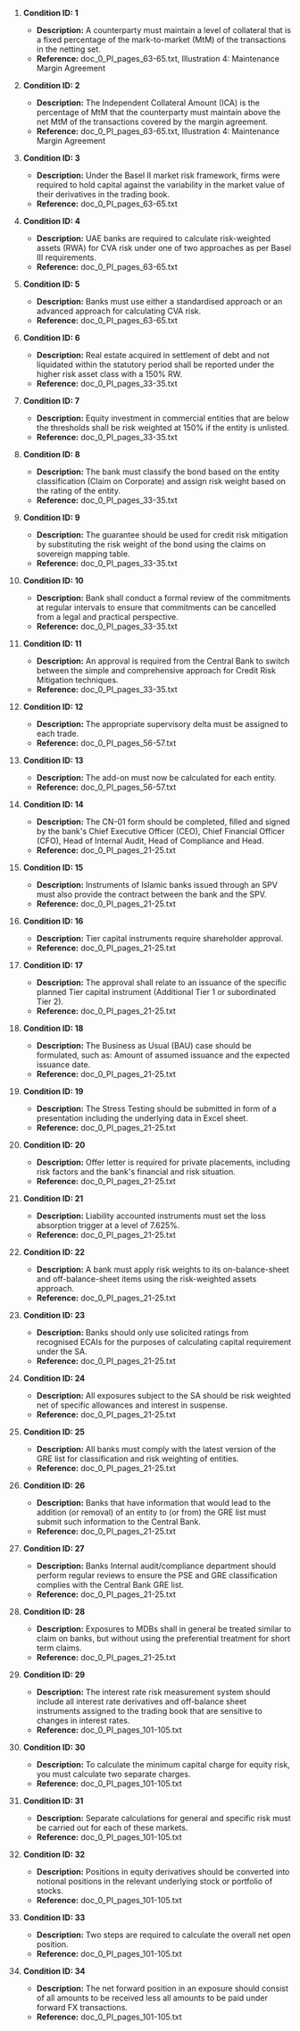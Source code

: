 1. **Condition ID: 1**
   - **Description:** A counterparty must maintain a level of collateral that is a fixed percentage of the mark-to-market (MtM) of the transactions in the netting set.
   - **Reference:** doc_0_PI_pages_63-65.txt, Illustration 4: Maintenance Margin Agreement

2. **Condition ID: 2**
   - **Description:** The Independent Collateral Amount (ICA) is the percentage of MtM that the counterparty must maintain above the net MtM of the transactions covered by the margin agreement.
   - **Reference:** doc_0_PI_pages_63-65.txt, Illustration 4: Maintenance Margin Agreement

3. **Condition ID: 3**
   - **Description:** Under the Basel II market risk framework, firms were required to hold capital against the variability in the market value of their derivatives in the trading book.
   - **Reference:** doc_0_PI_pages_63-65.txt

4. **Condition ID: 4**
   - **Description:** UAE banks are required to calculate risk-weighted assets (RWA) for CVA risk under one of two approaches as per Basel III requirements.
   - **Reference:** doc_0_PI_pages_63-65.txt

5. **Condition ID: 5**
   - **Description:** Banks must use either a standardised approach or an advanced approach for calculating CVA risk.
   - **Reference:** doc_0_PI_pages_63-65.txt

6. **Condition ID: 6**
   - **Description:** Real estate acquired in settlement of debt and not liquidated within the statutory period shall be reported under the higher risk asset class with a 150% RW.
   - **Reference:** doc_0_PI_pages_33-35.txt

7. **Condition ID: 7**
   - **Description:** Equity investment in commercial entities that are below the thresholds shall be risk weighted at 150% if the entity is unlisted.
   - **Reference:** doc_0_PI_pages_33-35.txt

8. **Condition ID: 8**
   - **Description:** The bank must classify the bond based on the entity classification (Claim on Corporate) and assign risk weight based on the rating of the entity.
   - **Reference:** doc_0_PI_pages_33-35.txt

9. **Condition ID: 9**
   - **Description:** The guarantee should be used for credit risk mitigation by substituting the risk weight of the bond using the claims on sovereign mapping table.
   - **Reference:** doc_0_PI_pages_33-35.txt

10. **Condition ID: 10**
    - **Description:** Bank shall conduct a formal review of the commitments at regular intervals to ensure that commitments can be cancelled from a legal and practical perspective.
    - **Reference:** doc_0_PI_pages_33-35.txt

11. **Condition ID: 11**
    - **Description:** An approval is required from the Central Bank to switch between the simple and comprehensive approach for Credit Risk Mitigation techniques.
    - **Reference:** doc_0_PI_pages_33-35.txt

12. **Condition ID: 12**
    - **Description:** The appropriate supervisory delta must be assigned to each trade.
    - **Reference:** doc_0_PI_pages_56-57.txt

13. **Condition ID: 13**
    - **Description:** The add-on must now be calculated for each entity.
    - **Reference:** doc_0_PI_pages_56-57.txt

14. **Condition ID: 14**
    - **Description:** The CN-01 form should be completed, filled and signed by the bank's Chief Executive Officer (CEO), Chief Financial Officer (CFO), Head of Internal Audit, Head of Compliance and Head.
    - **Reference:** doc_0_PI_pages_21-25.txt

15. **Condition ID: 15**
    - **Description:** Instruments of Islamic banks issued through an SPV must also provide the contract between the bank and the SPV.
    - **Reference:** doc_0_PI_pages_21-25.txt

16. **Condition ID: 16**
    - **Description:** Tier capital instruments require shareholder approval.
    - **Reference:** doc_0_PI_pages_21-25.txt

17. **Condition ID: 17**
    - **Description:** The approval shall relate to an issuance of the specific planned Tier capital instrument (Additional Tier 1 or subordinated Tier 2).
    - **Reference:** doc_0_PI_pages_21-25.txt

18. **Condition ID: 18**
    - **Description:** The Business as Usual (BAU) case should be formulated, such as: Amount of assumed issuance and the expected issuance date.
    - **Reference:** doc_0_PI_pages_21-25.txt

19. **Condition ID: 19**
    - **Description:** The Stress Testing should be submitted in form of a presentation including the underlying data in Excel sheet.
    - **Reference:** doc_0_PI_pages_21-25.txt

20. **Condition ID: 20**
    - **Description:** Offer letter is required for private placements, including risk factors and the bank's financial and risk situation.
    - **Reference:** doc_0_PI_pages_21-25.txt

21. **Condition ID: 21**
    - **Description:** Liability accounted instruments must set the loss absorption trigger at a level of 7.625%.
    - **Reference:** doc_0_PI_pages_21-25.txt

22. **Condition ID: 22**
    - **Description:** A bank must apply risk weights to its on-balance-sheet and off-balance-sheet items using the risk-weighted assets approach.
    - **Reference:** doc_0_PI_pages_21-25.txt

23. **Condition ID: 23**
    - **Description:** Banks should only use solicited ratings from recognised ECAIs for the purposes of calculating capital requirement under the SA.
    - **Reference:** doc_0_PI_pages_21-25.txt

24. **Condition ID: 24**
    - **Description:** All exposures subject to the SA should be risk weighted net of specific allowances and interest in suspense.
    - **Reference:** doc_0_PI_pages_21-25.txt

25. **Condition ID: 25**
    - **Description:** All banks must comply with the latest version of the GRE list for classification and risk weighting of entities.
    - **Reference:** doc_0_PI_pages_21-25.txt

26. **Condition ID: 26**
    - **Description:** Banks that have information that would lead to the addition (or removal) of an entity to (or from) the GRE list must submit such information to the Central Bank.
    - **Reference:** doc_0_PI_pages_21-25.txt

27. **Condition ID: 27**
    - **Description:** Banks Internal audit/compliance department should perform regular reviews to ensure the PSE and GRE classification complies with the Central Bank GRE list.
    - **Reference:** doc_0_PI_pages_21-25.txt

28. **Condition ID: 28**
    - **Description:** Exposures to MDBs shall in general be treated similar to claim on banks, but without using the preferential treatment for short term claims.
    - **Reference:** doc_0_PI_pages_21-25.txt

29. **Condition ID: 29**
    - **Description:** The interest rate risk measurement system should include all interest rate derivatives and off-balance sheet instruments assigned to the trading book that are sensitive to changes in interest rates.
    - **Reference:** doc_0_PI_pages_101-105.txt

30. **Condition ID: 30**
    - **Description:** To calculate the minimum capital charge for equity risk, you must calculate two separate charges.
    - **Reference:** doc_0_PI_pages_101-105.txt

31. **Condition ID: 31**
    - **Description:** Separate calculations for general and specific risk must be carried out for each of these markets.
    - **Reference:** doc_0_PI_pages_101-105.txt

32. **Condition ID: 32**
    - **Description:** Positions in equity derivatives should be converted into notional positions in the relevant underlying stock or portfolio of stocks.
    - **Reference:** doc_0_PI_pages_101-105.txt

33. **Condition ID: 33**
    - **Description:** Two steps are required to calculate the overall net open position.
    - **Reference:** doc_0_PI_pages_101-105.txt

34. **Condition ID: 34**
    - **Description:** The net forward position in an exposure should consist of all amounts to be received less all amounts to be paid under forward FX transactions.
    - **Reference:** doc_0_PI_pages_101-105.txt